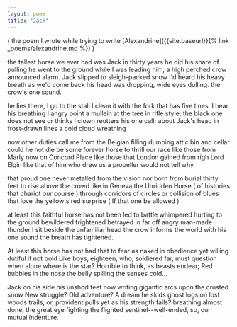 ```yaml
---
layout: poem
title: "Jack"
---
```


( the poem I wrote
while trying to write
[Alexandrine]({{site.baseurl}}{% link _poems/alexandrine.md %})  )

the tallest horse we ever had was Jack
in thirty years he did his share of pulling
he went to the ground
while I was leading him, a high perched crow
announced alarm. Jack slipped to sleigh-packed snow
I'd heard his heavy breath as we'd come back
his head was dropping, wide eyes dulling.
the crow's one sound.

he lies there, I go to the stall
I clean it with the fork that has five tines.
I hear his breathing
I angry point a mullein at the tree
in rifle style; the black one does not see
or thinks I clown reutters his one call;
about Jack's head in frost-drawn lines
a cold cloud wreathing

now other duties call me from the Belgian
filling dumping attic bin and cellar
could he not die
be some forever horse to thrill our race
like those from Marly now on Concord Place
like those that London gained from righ Lord Elgin
like that of him who drew us a propeller
would not tell why

that proud one never metalled from the vision
nor born from burial thirty feet to rise
above the crowd
like in Geneva the Unridden Horse
( of histories that chariot our course )
through corridors of circles or collision
of blues that love the yellow's red surprise
( If that one be allowed )

at least this faithful horse has not been led
to battle whimpered hurting to the ground
bewildered frightened
betrayed in far off angry man-made thunder
I sit beside the unfamiliar head
the crow informs the world with his one sound
the breath has tightened.

At least this horse has not had that to fear
as naked in obedience yet willing
dutiful if not bold
Like boys, eighteen, who, soldiered far,
must question when alone where is the star?
Horrible to think, as beasts endear;
Red bubbles in the nose the belly spilling
the senses cold...

Jack on his side his unshod feet now writing
gigantic arcs upon the crusted snow
New struggle? Old adventure?
A dream he skids ghost logs on lost woods trails,
or, provident pulls yet as  his strength fails?
breathing almost done, the great eye fighting
the flighted sentinel--well-ended, so,
our mutual indenture.
